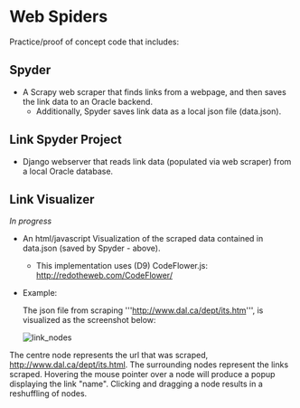Web Spiders
===========

Practice/proof of concept code that includes:

Spyder
------
- A Scrapy web scraper that finds links from a webpage, and then saves the link data to an Oracle backend.
  - Additionally, Spyder saves link data as a local json file (data.json).


Link Spyder Project
-------------------
- Django webserver that reads link data (populated via web scraper) from a local Oracle database.


Link Visualizer
---------------

*In progress*

- An html/javascript Visualization of the scraped data contained in data.json (saved by Spyder - above). 
  - This implementation uses (D9) CodeFlower.js: http://redotheweb.com/CodeFlower/
  
- Example:

    The json file from scraping '''http://www.dal.ca/dept/its.htm''', is visualized as the screenshot below:

  ![link_nodes](https://cloud.githubusercontent.com/assets/2049888/4366866/9bc95cd0-42c7-11e4-88a3-e272e4d5335a.png)


The centre node represents the url that was scraped, http://www.dal.ca/dept/its.html. The surrounding nodes represent the links scraped. Hovering the mouse pointer over a node will produce a popup displaying the link "name". Clicking and dragging a node results in a reshuffling of nodes.
